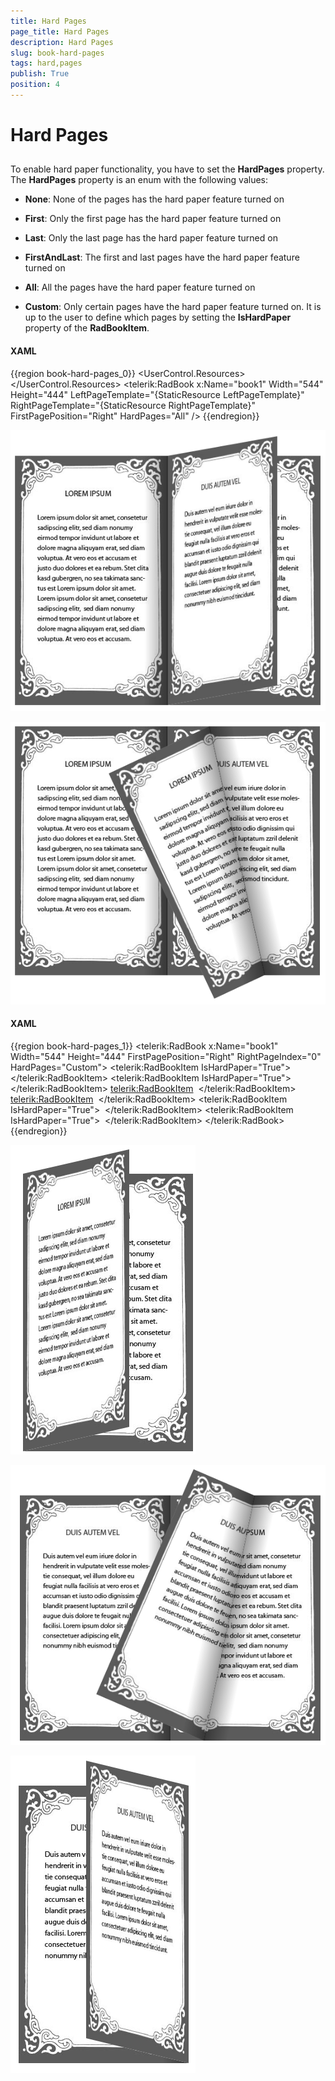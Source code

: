 ```yaml
---
title: Hard Pages
page_title: Hard Pages
description: Hard Pages
slug: book-hard-pages
tags: hard,pages
publish: True
position: 4
---
```


# Hard Pages



## 

To enable hard paper functionality, you have to set the __HardPages__ property. The __HardPages__ property is an enum with the following values:

* __None__: None of the pages has the hard paper feature turned on

* __First__: Only the first page has the hard paper feature turned on

* __Last__: Only the last page has the hard paper feature turned on

* __FirstAndLast__: The first and last pages have the hard paper feature turned on

* __All__: All the pages have the hard paper feature turned on

* __Custom__: Only certain pages have the hard paper feature turned on. It is up to the user to define which pages by setting the __IsHardPaper__ property of the __RadBookItem__.

#### __XAML__

{{region book-hard-pages_0}}
	<UserControl x:Class="BookHardPaper.MainPage"
	  xmlns="http://schemas.microsoft.com/winfx/2006/xaml/presentation"
	  xmlns:x="http://schemas.microsoft.com/winfx/2006/xaml"
	  xmlns:telerik="http://schemas.telerik.com/2008/xaml/presentation">
	 <UserControl.Resources>
	  <DataTemplate x:Key="LeftPageTemplate">
	   <Grid>
	    <Image Source="page1.jpg" Stretch="None" />
	   </Grid>
	  </DataTemplate>
	  <DataTemplate x:Key="RightPageTemplate">
	   <Grid>
	    <Image Source="page2.jpg" Stretch="None" />
	   </Grid>
	  </DataTemplate>
	 </UserControl.Resources>
	 <Grid x:Name="LayoutRoot" Background="White">
	  <telerik:RadBook x:Name="book1" Width="544" Height="444"
	    LeftPageTemplate="{StaticResource LeftPageTemplate}"
	    RightPageTemplate="{StaticResource RightPageTemplate}" FirstPagePosition="Right"
	    HardPages="All" />
	 </Grid>
	</UserControl>
	{{endregion}}



![](images/book_hardPaper.png)

![](images/book_softPaper.png)

#### __XAML__

{{region book-hard-pages_1}}
	<telerik:RadBook x:Name="book1" Width="544" Height="444" FirstPagePosition="Right"
	    RightPageIndex="0" HardPages="Custom">
	 <telerik:RadBookItem IsHardPaper="True">
	  <Grid>
	   <Image Source="page1.jpg" Stretch="None" />
	  </Grid>
	 </telerik:RadBookItem>
	 <telerik:RadBookItem IsHardPaper="True">
	  <Grid>
	   <Image Source="page2.jpg" Stretch="None" />
	  </Grid>
	 </telerik:RadBookItem>
	 <telerik:RadBookItem>
	  <Grid>
	   <Image Source="page1.jpg" Stretch="None" />
	  </Grid>
	 </telerik:RadBookItem>
	 <telerik:RadBookItem>
	  <Grid>
	   <Image Source="page2.jpg" Stretch="None" />
	  </Grid>
	 </telerik:RadBookItem>
	 <telerik:RadBookItem IsHardPaper="True">
	  <Grid>
	   <Image Source="page1.jpg" Stretch="None" />
	  </Grid>
	 </telerik:RadBookItem>
	 <telerik:RadBookItem IsHardPaper="True">
	  <Grid>
	   <Image Source="page2.jpg" Stretch="None" />
	  </Grid>
	 </telerik:RadBookItem>
	</telerik:RadBook>
	{{endregion}}



![](images/book_hardPaperCustom1.png)

![](images/book_hardPaperCustom2.png)

![](images/book_hardPaperCustom3.png)
